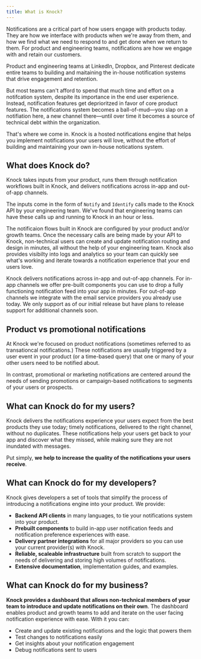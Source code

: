 ```yaml
---
title: What is Knock?
---
```


Notifications are a critical part of how users engage with products today. They are how we interface with products when we're away from them, and how we find what we need to respond to and get done when we return to them. For product and engineering teams, notifications are how we engage with and retain our customers. 

Product and engineering teams at LinkedIn, Dropbox, and Pinterest
dedicate entire teams to building and maitaining the in-house notification systems that drive engagement and retention. 

But most teams can't afford to spend that much time and effort on a notifcation system, despite its importance in the end user experience. Instead, notification features get deprioritzed in favor of core product features. The notifications system becomes a ball-of-mud—you slap on a notifiation here, a new channel there—until over time it becomes a source of technical debt within the organization.

That's where we come in. Knock is a hosted notifications engine that helps you implement notifications your users will love, without the effort of building and maintaining your own in-house notications system.

## What does Knock do?

Knock takes inputs from your product, runs them through notification workflows built in Knock, and delivers notifications across in-app and out-of-app channels. 

The inputs come in the form of `Notify` and `Identify` calls made to the Knock API by your engineering team. We've found that engineering teams can have these calls up and running to Knock in an hour or less. 

The notificaion flows built in Knock are configured by your product and/or growth teams. Once the necessary calls are being made by your API to Knock, non-technical users can create and update notification routing and design in minutes, all without the help of your engineering team. Knock also provides visibilty into logs and analytics so your team can quickly see what's working and iterate towards a notification experience that your end users love. 

Knock delivers notifications across in-app and out-of-app channels. For in-app channels we offer pre-built components you can use to drop a fully functioning notification feed into your app in minutes. For out-of-app channels we integrate with the email service providers you already use today. We only support as of our initial release but have plans to release support for additional channels soon. 


## Product vs promotional notifications

At Knock we're focused on product notifications (sometimes referred to as transationcal notifications.) These notifications are usually triggered by a user event in your product (or a time-based query) that one or many of your other users need to be notified about.  

In contrast, promotional or marketing notifications are centered around the needs of sending
promotions or campaign-based notifications to segments of your users or prospects. 

## What can Knock do for my users?

Knock delivers the notifications experience your users expect from the best products they use today;
timely notifications, delivered to the right channel, without no duplicates. These notifications help your users get back to your app and discover what they missed, while making sure they are not inundated with messages.

Put simply, **we help to increase the quality of the notifications your users receive**.

## What can Knock do for my developers?

Knock gives developers a set of tools that simplify the process of introducing a notifications engine into your product. We provide:
- **Backend API clients** in many languages, to tie your notifications system into your product.
- **Prebuilt components** to build in-app user notification feeds and notification preference experiences with ease.
- **Delivery partner integrations** for all major providers so you can use your current provider(s) with Knock.
- **Reliable, scaleable infrastructure** built from scratch to support the needs of delivering and storing high volumes of notifications.
- **Extensive documentation**, implementation guides, and examples.

## What can Knock do for my business?

**Knock provides a dashboard that allows non-technical members of your team to introduce and update notifications on their own**. The dashboard enables product and growth teams to add and iterate on the user facing
notification experience with ease. With it you can:

- Create and update existing notifications and the logic that powers them
- Test changes to notifications easily
- Get insights about your notification engagement
- Debug notifications sent to users
